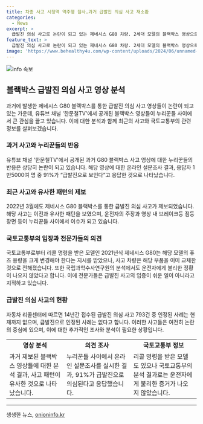```yaml
---
title: 차종 사고 시청역 역주행 참사…과거 급발진 의심 사고 재소환
categories:
  - News
excerpt: >
  급발진 의심 사고로 논란이 되고 있는 제네시스 G80 차량. 2세대 모델의 블랙박스 영상으로부터 급발진 의심이 높아졌고, 3세대 모델의 급발진 의심 사고도 잇따라 제보됐다. 이에 1만5000여 명 중 91%가 급발진으로 의심한다는 설문조사 결과가 나왔다. 이와 관련하여 국토교통부의 리콜 명령을 받은 모델이지만 해당 부품을 이미 교체했으며, 경찰 수사 결과에도 블랙박스 등으로 운전자의 입증이 어려운 점 등이 논의되고 있다.
feature_text: >
  급발진 의심 사고로 논란이 되고 있는 제네시스 G80 차량. 2세대 모델의 블랙박스 영상으로부터 급발진 의심이 높아졌고, 3세대 모델의 급발진 의심 사고도 잇따라 제보됐다. 이에 1만5000여 명 중 91%가 급발진으로 의심한다는 설문조사 결과가 나왔다. 이와 관련하여 국토교통부의 리콜 명령을 받은 모델이지만 해당 부품을 이미 교체했으며, 경찰 수사 결과에도 블랙박스 등으로 운전자의 입증이 어려운 점 등이 논의되고 있다.
image: 'https://www.behealthy4u.com/wp-content/uploads/2024/06/unnamed-file.png'
---
```


<p><img src="https://www.behealthy4u.com/wp-content/uploads/2024/06/unnamed-file.png" alt="info 속보" /></p>

<h2 data-ke-size="size26">블랙박스 급발진 의심 사고 영상 분석</h2>

<p data-ke-size="size16">과거에 발생한 제네시스 G80 블랙박스를 통한 급발진 의심 사고 영상들이 논란이 되고 있는 가운데, 유튜브 채널 '한문철TV'에서 공개된 블랙박스 영상들이 누리꾼들 사이에서 큰 관심을 끌고 있습니다. 이에 대한 분석과 함께 최근의 사고와 국토교통부의 관련 정보를 살펴보겠습니다.</p> 

<h3>과거 사고와 누리꾼들의 반응</h3>

<p data-ke-size="size16">유튜브 채널 '한문철TV'에서 공개된 과거 G80 블랙박스 사고 영상에 대한 누리꾼들의 반응은 상당히 논란이 되고 있습니다. 해당 영상에 대한 온라인 설문조사 결과, 응답자 1만5000여 명 중 91%가 “급발진으로 보인다”고 응답한 것으로 나타났습니다.</p>

<h3>최근 사고와 유사한 패턴의 제보</h3>

<p data-ke-size="size16">2022년 3월에도 제네시스 G80 블랙박스를 통한 급발진 의심 사고가 제보되었습니다. 해당 사고는 이전과 유사한 패턴을 보였으며, 운전자의 주장과 영상 내 브레이크등 점등 장면 등이 누리꾼들 사이에서 이슈가 되고 있습니다.</p>

<h3>국토교통부의 입장과 전문가들의 의견</h3>

<p data-ke-size="size16">국토교통부로부터 리콜 명령을 받은 모델인 2021년식 제네시스 G80는 해당 모델의 퓨즈 용량을 크게 변경해야 한다는 지시를 받았으나, 사고 차량은 해당 부품을 이미 교체한 것으로 전해졌습니다. 또한 국립과학수사연구원의 분석에서도 운전자에게 불리한 정황이 나오지 않았다고 합니다. 이에 전문가들은 급발진 사고의 입증이 쉬운 일이 아니라고 지적하고 있습니다.</p>

<h3>급발진 의심 사고의 현황</h3>

<p data-ke-size="size16">자동차 리콜센터에 따르면 14년간 접수된 급발진 의심 사고 793건 중 인정된 사례는 현재까지 없으며, 급발진으로 인정된 사례는 없다고 합니다. 이러한 사고들은 여전히 논란의 중심에 있으며, 이에 대한 추가적인 조사와 분석이 필요한 상황입니다.</p>

<table>
  <tr>
    <td style="text-align: center; height: 17px;"><b>영상 분석</b></td>
    <td style="text-align: center; height: 17px;"><b>의견 조사</b></td>
    <td style="text-align: center; height: 17px;"><b>국토교통부 정보</b></td>
  </tr>
  <tr>
    <td>과거 제보된 블랙박스 영상들에 대한 분석 결과, 사고 패턴이 유사한 것으로 나타났습니다.
</td>
    <td>누리꾼들 사이에서 온라인 설문조사를 실시한 결과, 91%가 급발진으로 의심된다고 응답했습니다.</td>
    <td>리콜 명령을 받은 모델도 있으나 국토교통부의 분석 결과로는 운전자에게 불리한 증거가 나오지 않았습니다.</td>
  </tr>
</table>

<hr>
생생한 뉴스, <a href="https://onioninfo.kr" rel="dofollow">onioninfo.kr</a>


